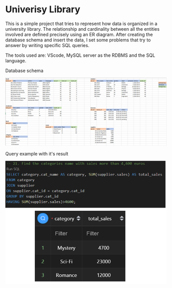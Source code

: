# Univerisy Library
  
This is a simple project that tries to represent how data is organized in a university library. The relationship and cardinality between all the entities involved are defined precisely using an ER diagram. After creating the database schema and insert the data, I set some problems that try to answer by writing specific SQL queries. 

The tools used are: VScode, MySQL server as the RDBMS and the SQL language.

Database schema

![](images/Schema_DB.PNG)

Query example with it's result

![](images/example.png)
